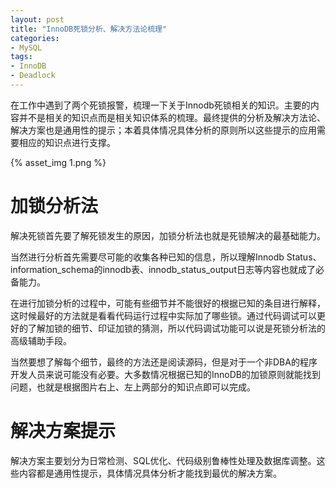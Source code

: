 ```yaml
---
layout: post
title: "InnoDB死锁分析、解决方法论梳理"
categories:
- MySQL
tags:
- InnoDB
- Deadlock
---
```

在工作中遇到了两个死锁报警，梳理一下关于Innodb死锁相关的知识。主要的内容并不是相关的知识点而是相关知识体系的梳理。最终提供的分析及解决方法论、解决方案也是通用性的提示；本着具体情况具体分析的原则所以这些提示的应用需要相应的知识点进行支撑。

{% asset_img 1.png %}

# 加锁分析法
解决死锁首先要了解死锁发生的原因，加锁分析法也就是死锁解决的最基础能力。

当然进行分析首先需要尽可能的收集各种已知的信息，所以理解Innodb Status、information_schema的innodb表、innodb_status_output日志等内容也就成了必备能力。

在进行加锁分析的过程中，可能有些细节并不能很好的根据已知的条目进行解释，这时候最好的方法就是看看代码运行过程中实际加了哪些锁。通过代码调试可以更好的了解加锁的细节、印证加锁的猜测，所以代码调试功能可以说是死锁分析法的高级辅助手段。

当然要想了解每个细节，最终的方法还是阅读源码，但是对于一个非DBA的程序开发人员来说可能没有必要。大多数情况根据已知的InnoDB的加锁原则就能找到问题，也就是根据图片右上、左上两部分的知识点即可以完成。


# 解决方案提示
解决方案主要划分为日常检测、SQL优化、代码级别鲁棒性处理及数据库调整。这些内容都是通用性提示，具体情况具体分析才能找到最优的解决方案。
